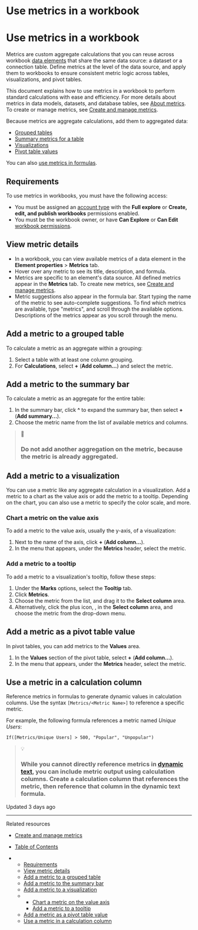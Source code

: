 # Use metrics in a workbook

# Use metrics in a workbook

Metrics are custom aggregate calculations that you can reuse across workbook [data elements](/docs/intro-to-data-elements) that share the same data source: a dataset or a connection table. Define metrics at the level of the data source, and apply them to workbooks to ensure consistent metric logic across tables, visualizations, and pivot tables.

This document explains how to use metrics in a workbook to perform standard calculations with ease and efficiency. For more details about metrics in data models, datasets, and database tables, see [About metrics](/docs/about-metrics). To create or manage metrics, see [Create and manage metrics](/docs/create-and-manage-metrics).

Because metrics are aggregate calculations, add them to aggregated data:

* [Grouped tables](#add-a-metric-to-a-grouped-table)
* [Summary metrics for a table](#add-a-metric-to-the-summary-bar)
* [Visualizations](#add-a-metric-to-a-visualization)
* [Pivot table values](#add-a-metric-as-a-pivot-value)

You can also [use metrics in formulas](#use-a-metric-in-a-calculated-column).

## Requirements

To use metrics in workbooks, you must have the following access:

* You must be assigned an [account type](/docs/license-and-account-type-overview) with the **Full explore** or **Create, edit, and publish workbooks** permissions enabled.
* You must be the workbook owner, or have **Can Explore** or **Can Edit** [workbook permissions](/docs/folder-and-document-permissions).

## View metric details

* In a workbook, you can view available metrics of a data element in the **Element properties** > **Metrics** tab.
* Hover over any metric to see its title, description, and formula.
* Metrics are specific to an element's data source. All defined metrics appear in the **Metrics** tab. To create new metrics, see [Create and manage metrics](/docs/create-and-manage-metrics).
* Metric suggestions also appear in the formula bar. Start typing the name of the metric to see auto-complete suggestions. To find which metrics are available, type "metrics", and scroll through the available options. Descriptions of the metrics appear as you scroll through the menu.

## Add a metric to a grouped table

To calculate a metric as an aggregate within a grouping:

1. Select a table with at least one column grouping.
2. For **Calculations**, select **+** (**Add column...**) and select the metric.

## Add a metric to the summary bar

To calculate a metric as an aggregate for the entire table:

1. In the summary bar, click **^** to expand the summary bar, then select **+** (**Add summary...**).
2. Choose the metric name from the list of available metrics and columns.

> 📘
>
> ### Do not add another aggregation on the metric, because the metric is already aggregated.

## Add a metric to a visualization

You can use a metric like any aggregate calculation in a visualization. Add a metric to a chart as the value axis or add the metric to a tooltip. Depending on the chart, you can also use a metric to specify the color scale, and more.

### Chart a metric on the value axis

To add a metric to the value axis, usually the y-axis, of a visualization:

1. Next to the name of the axis, click **+** (**Add column...**).
2. In the menu that appears, under the **Metrics** header, select the metric.

### Add a metric to a tooltip

To add a metric to a visualization's tooltip, follow these steps:

1. Under the **Marks** options, select the **Tooltip** tab.
2. Click **Metrics**.
3. Choose the metric from the list, and drag it to the **Select column** area.
4. Alternatively, click the plus icon, , in the **Select column** area, and choose the metric from the drop-down menu.

## Add a metric as a pivot table value

In pivot tables, you can add metrics to the **Values** area.

1. In the **Values** section of the pivot table, select **+** (**Add column...**).
2. In the menu that appears, under the **Metrics** header, select the metric.

## Use a metric in a calculation column

Reference metrics in formulas to generate dynamic values in calculation columns. Use the syntax `[Metrics/<Metric Name>]` to reference a specific metric.

For example, the following formula references a metric named *Unique Users*:

```
If([Metrics/Unique Users] > 500, "Popular", "Unpopular")
```

> 💡
>
> ### While you cannot directly reference metrics in [dynamic text](/docs/text-elements#add-dynamic-text-based-on-your-data), you can include metric output using calculation columns. Create a calculation column that references the metric, then reference that column in the dynamic text formula.

Updated 3 days ago

---

Related resources

* [Create and manage metrics](/docs/create-and-manage-metrics)

* [Table of Contents](#)
* + [Requirements](#requirements)
  + [View metric details](#view-metric-details)
  + [Add a metric to a grouped table](#add-a-metric-to-a-grouped-table)
  + [Add a metric to the summary bar](#add-a-metric-to-the-summary-bar)
  + [Add a metric to a visualization](#add-a-metric-to-a-visualization)
  + - [Chart a metric on the value axis](#chart-a-metric-on-the-value-axis)
    - [Add a metric to a tooltip](#add-a-metric-to-a-tooltip)
  + [Add a metric as a pivot table value](#add-a-metric-as-a-pivot-table-value)
  + [Use a metric in a calculation column](#use-a-metric-in-a-calculation-column)